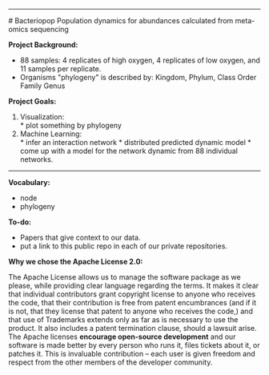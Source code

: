 <hr>
# Bacteriopop
Population dynamics for abundances calculated from meta-omics sequencing

<b> Project Background: </b>
* 88 samples: 4 replicates of high oxygen, 4 replicates of low oxygen, and 11 samples per replicate. 
* Organisms "phylogeny" is described by: Kingdom, Phylum, Class	Order	Family	Genus

<b> Project Goals: </b><br><ol>
<li> Visualization: </li>
* plot something by phylogeny

<li> Machine Learning:</li>
* infer an interaction network
* distributed predicted dynamic model
* come up with a model for the network dynamic from 88 individual networks. <br>
</ol><hr>

<b> Vocabulary: </b><br>
* node
* phylogeny

<b> To-do: </b><br>
* Papers that give context to our data. 
* put a link to this public repo in each of our private repositories. 

<b> Why we chose the Apache License 2.0: </b><br>

The Apache License allows us to manage the software package as we please, while providing clear language regarding the terms. It makes it clear that individual contributors grant copyright license to anyone who receives the code, that their contribution is free from patent encumbrances (and if it is not, that they license that patent to anyone who receives the code,) and that use of Trademarks extends only as far as is necessary to use the product. It also includes a patent termination clause, should a lawsuit arise. The Apache licenses <b>encourage open-source development</b> and our software is made better by every person who runs it, files tickets about it, or patches it. This is invaluable contribution – each user is given freedom and respect from the other members of the developer community.

